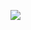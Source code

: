 <p><img align="center" src=https://github-readme-stats.vercel.app/api?username=xeki999&show_icons=true&hide=contribs,prs&cache_seconds=86400&theme=tokyonight
